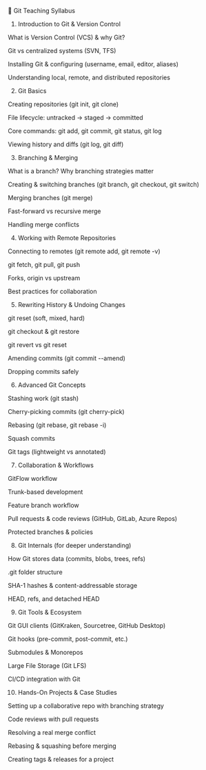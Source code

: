 📘 Git Teaching Syllabus
1. Introduction to Git & Version Control

What is Version Control (VCS) & why Git?

Git vs centralized systems (SVN, TFS)

Installing Git & configuring (username, email, editor, aliases)

Understanding local, remote, and distributed repositories

2. Git Basics

Creating repositories (git init, git clone)

File lifecycle: untracked → staged → committed

Core commands: git add, git commit, git status, git log

Viewing history and diffs (git log, git diff)

3. Branching & Merging

What is a branch? Why branching strategies matter

Creating & switching branches (git branch, git checkout, git switch)

Merging branches (git merge)

Fast-forward vs recursive merge

Handling merge conflicts

4. Working with Remote Repositories

Connecting to remotes (git remote add, git remote -v)

git fetch, git pull, git push

Forks, origin vs upstream

Best practices for collaboration

5. Rewriting History & Undoing Changes

git reset (soft, mixed, hard)

git checkout & git restore

git revert vs git reset

Amending commits (git commit --amend)

Dropping commits safely

6. Advanced Git Concepts

Stashing work (git stash)

Cherry-picking commits (git cherry-pick)

Rebasing (git rebase, git rebase -i)

Squash commits

Git tags (lightweight vs annotated)

7. Collaboration & Workflows

GitFlow workflow

Trunk-based development

Feature branch workflow

Pull requests & code reviews (GitHub, GitLab, Azure Repos)

Protected branches & policies

8. Git Internals (for deeper understanding)

How Git stores data (commits, blobs, trees, refs)

.git folder structure

SHA-1 hashes & content-addressable storage

HEAD, refs, and detached HEAD

9. Git Tools & Ecosystem

Git GUI clients (GitKraken, Sourcetree, GitHub Desktop)

Git hooks (pre-commit, post-commit, etc.)

Submodules & Monorepos

Large File Storage (Git LFS)

CI/CD integration with Git

10. Hands-On Projects & Case Studies

Setting up a collaborative repo with branching strategy

Code reviews with pull requests

Resolving a real merge conflict

Rebasing & squashing before merging

Creating tags & releases for a project
